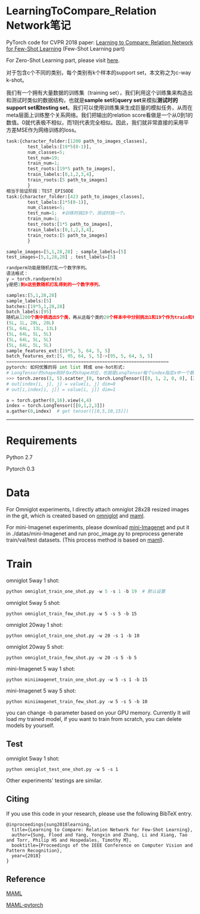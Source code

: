# LearningToCompare_Relation Network笔记

PyTorch code for CVPR 2018 paper: [Learning to Compare: Relation Network for Few-Shot Learning](https://arxiv.org/abs/1711.06025) (Few-Shot Learning part)

For Zero-Shot Learning part, please visit [here](https://github.com/lzrobots/LearningToCompare_ZSL).



对于包含c个不同的类别，每个类别有k个样本的support set，本文称之为c-way k-shot。

我们有一个拥有大量数据的训练集（training set），我们利用这个训练集来构造出和测试时类似的数据结构，也就是**sample set**和**query set**来模拟**测试时的support set和testing set**。我们可以使用训练集来生成巨量的模拟任务，从而在meta层面上训练整个关系网络。我们把输出的relation score看做是一个从0到1的数值。0就代表极不相似，而1则代表完全相似。因此，我们就非常直接的采用平方差MSE作为网络训练的loss。



```python
task:{character_folder:[1200 path_to_images_classes],
		test_labels:[19*5(0-1)],
        num_classes=5;
		test_num=19;
		train_num=1;
		test_roots:[19*5 path_to_images],
		train_labels:[0,1,2,3,4],
		train_roots:[5 path_to_images]
		}
相当于验证阶段：TEST_EPISODE
task:{character_folder:[423 path_to_images_classes],
		test_labels:[1*5(0-1)],
        num_classes=5;
		test_num=1;  #训练时挑19个，测试时挑一个。
		train_num=1;
		test_roots:[1*5 path_to_images],
		train_labels:[0,1,2,3,4],
		train_roots:[5 path_to_images]
		}

sample_images=[5,1,28,28] ; sample_labels=[5]
test_images=[5,1,28,28] ; test_labels=[5]
```

```python
randperm功能是随机打乱一个数字序列。
语法格式：
y = torch.randperm(n)
y是把1到n这些数随机打乱得到的一个数字序列。

samples:[5,1,28,28]
sample_labels:[5]
batches:[19*5,1,28,28]
batch_labels:[95]
随机从1200个类中挑选出5个类，再从这每个类的20个样本中中分别挑出1和19个作为train和test.
(5L, 1L, 28L, 28L)
(5L, 64L, 13L, 13L)
(5L, 64L, 5L, 5L)
(5L, 64L, 5L, 5L)
(5L, 64L, 5L, 5L)
sample_features_ext:[19*5, 5, 64, 5, 5]
batch_features_ext:[5, 95, 64, 5, 5]->[95, 5, 64, 5, 5]
=============================================================
pytorch: 如何优雅的将 int list 转成 one-hot形式:
# LongTensor的shape刚好与x的shape对应，也就是LongTensor每个index指定x中一个数据的填充位置。dim=0，表示按行填充，主要理解按行填充。举例LongTensor中的第0行第2列index=2，表示在第2行（从0开始）进行填充，对应到zeros(3, 5)中就是位置（2,2）。所以此处要求zeros(3, 5)的列数要与x列数相同，而LongTensor中的index最大值应与zeros(3, 5)行数相一致。
>>> torch.zeros(3, 5).scatter_(0, torch.LongTensor([[0, 1, 2, 0, 0], [2, 0, 0, 1, 2]]), x)
# out[index[i, j], j] = value[i, j] dim=0
# out[i,index[i, j]] = value[i, j]] dim=1 

```

```python
a = torch.gather(0,16).view(4,4)
index = torch.LongTensor([[0,1,2,3]])
a.gather(0,index)  # get tensor([[0,5,10,15]])
```



------

# Requirements

Python 2.7

Pytorch 0.3

# Data

For Omniglot experiments, I directly attach omniglot 28x28 resized images in the git, which is created based on [omniglot](https://github.com/brendenlake/omniglot) and [maml](https://github.com/cbfinn/maml).

For mini-Imagenet experiments, please download [mini-Imagenet](https://drive.google.com/open?id=0B3Irx3uQNoBMQ1FlNXJsZUdYWEE) and put it in ./datas/mini-Imagenet and run proc_image.py to preprocess generate train/val/test datasets. (This process method is based on [maml](https://github.com/cbfinn/maml)).

# Train

omniglot 5way 1 shot:

```python
python omniglot_train_one_shot.py -w 5 -s 1 -b 19  # 默认设置
```

omniglot 5way 5 shot:

```
python omniglot_train_few_shot.py -w 5 -s 5 -b 15 
```

omniglot 20way 1 shot:

```
python omniglot_train_one_shot.py -w 20 -s 1 -b 10
```

omniglot 20way 5 shot:

```
python omniglot_train_few_shot.py -w 20 -s 5 -b 5
```

mini-Imagenet 5 way 1 shot:

```
python miniimagenet_train_one_shot.py -w 5 -s 1 -b 15
```

mini-Imagenet 5 way 5 shot:

```
python miniimagenet_train_few_shot.py -w 5 -s 5 -b 10
```

you can change -b parameter based on your GPU memory. Currently It will load my trained model, if you want to train from scratch, you can delete models by yourself.

## Test

omniglot 5way 1 shot:

```
python omniglot_test_one_shot.py -w 5 -s 1
```

Other experiments' testings are similar.


## Citing

If you use this code in your research, please use the following BibTeX entry.

```
@inproceedings{sung2018learning,
  title={Learning to Compare: Relation Network for Few-Shot Learning},
  author={Sung, Flood and Yang, Yongxin and Zhang, Li and Xiang, Tao and Torr, Philip HS and Hospedales, Timothy M},
  booktitle={Proceedings of the IEEE Conference on Computer Vision and Pattern Recognition},
  year={2018}
}
```

## Reference

[MAML](https://github.com/cbfinn/maml)

[MAML-pytorch](https://github.com/katerakelly/pytorch-maml)


